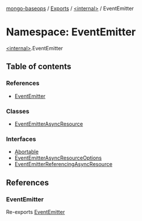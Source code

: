 [mongo-baseops](../README.md) / [Exports](../modules.md) / [\<internal\>](internal_.md) / EventEmitter

# Namespace: EventEmitter

[\<internal\>](internal_.md).EventEmitter

## Table of contents

### References

- [EventEmitter](internal_.EventEmitter.md#eventemitter)

### Classes

- [EventEmitterAsyncResource](../classes/internal_.EventEmitter.EventEmitterAsyncResource.md)

### Interfaces

- [Abortable](../interfaces/internal_.EventEmitter.Abortable.md)
- [EventEmitterAsyncResourceOptions](../interfaces/internal_.EventEmitter.EventEmitterAsyncResourceOptions.md)
- [EventEmitterReferencingAsyncResource](../interfaces/internal_.EventEmitter.EventEmitterReferencingAsyncResource.md)

## References

### EventEmitter

Re-exports [EventEmitter](../classes/internal_.EventEmitter-1.md)
